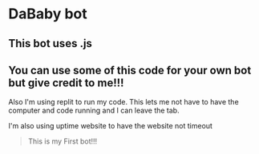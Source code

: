 # DaBaby bot


## This bot uses .js

## **You can use some of this code for your own bot but give credit to me!!!**

Also I'm using replit to run my code. This lets me not have to have the computer and code running and I can leave the tab.

I'm also using uptime website to have the website not timeout
> This is my First bot!!!